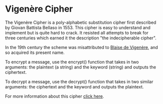 # Vigenère Cipher

The Vigenère Cipher is a poly-alphabetic substitution cipher first described by Giovan Battista Bellaso in 1553. This cipher is easy to understand and implement but is quite hard to crack. It resisted all attempts to break for three centuries which earned it the description "the indecipherable cipher".

In the 19th century the scheme was misattributed to <a href="https://en.wikipedia.org/wiki/Blaise_de_Vigen%C3%A8re">Blaise de Vigenère</a>, and so acquired its present name.

To encrypt a message, use the encrypt() function that takes in two arguments: the plaintext (a string) and the keyword (string) and outputs the ciphertext.

To decrypt a message, use the decrypt() function that takes in two similar arguments: the ciphertext and the keyword and outputs the plaintext.
  
For more information about this cipher <a href="https://en.wikipedia.org/wiki/Vigen%C3%A8re_cipher">click here</a>.
